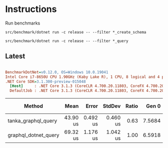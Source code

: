 # Instructions

Run benchmarks
```
src/benchmark/dotnet run -c release -- --filter *_create_schema

src/benchmark/dotnet run -c release -- --filter *_query
```


## Latest

``` ini

BenchmarkDotNet=v0.12.0, OS=Windows 10.0.19041
Intel Core i7-8650U CPU 1.90GHz (Kaby Lake R), 1 CPU, 8 logical and 4 physical cores
.NET Core SDK=3.1.300-preview-015048
  [Host]     : .NET Core 3.1.3 (CoreCLR 4.700.20.11803, CoreFX 4.700.20.12001), X64 RyuJIT
  DefaultJob : .NET Core 3.1.3 (CoreCLR 4.700.20.11803, CoreFX 4.700.20.12001), X64 RyuJIT


```
|               Method |     Mean |    Error |   StdDev | Ratio |  Gen 0 |  Gen 1 | Gen 2 | Allocated |
|--------------------- |---------:|---------:|---------:|------:|-------:|-------:|------:|----------:|
|  tanka_graphql_query | 43.90 us | 0.492 us | 0.460 us |  0.63 | 7.5684 |      - |     - |  31.12 KB |
| graphql_dotnet_query | 69.32 us | 1.176 us | 1.042 us |  1.00 | 6.5918 | 0.1221 |     - |  27.52 KB |
